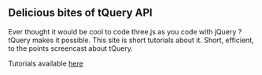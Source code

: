 ## Delicious bites of tQuery API

Ever thought it would be cool to code three.js as you code with jQuery ?
tQuery makes it possible. This site is short tutorials about it.
Short, efficient, to the points screencast about tQuery.

Tutorials available [here](http://jeromeetienne.github.com/tquery-tips/)